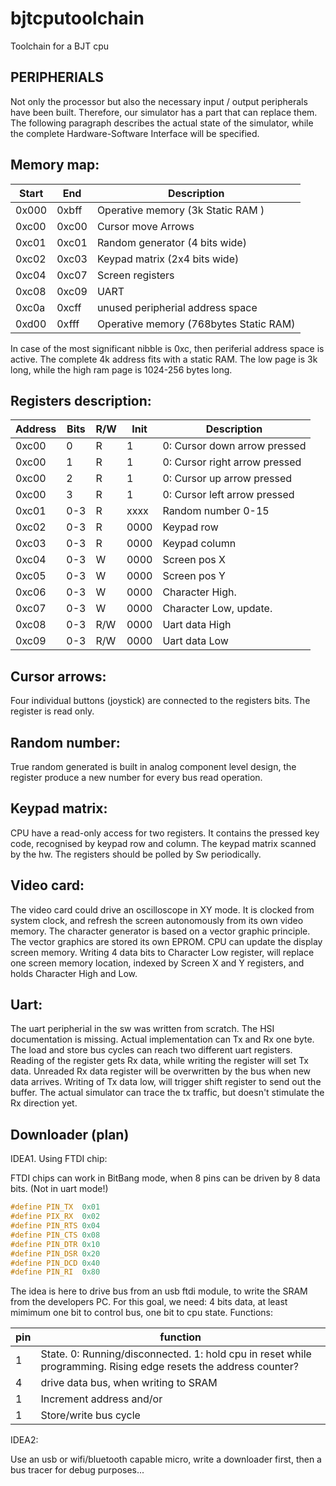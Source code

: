 # bjtcputoolchain
Toolchain for a BJT cpu

PERIPHERIALS
---------------

Not only the processor but also the necessary input / output peripherals have been built. Therefore, our simulator has a part that
can replace them. The following paragraph describes the actual state of the simulator, while the complete Hardware-Software Interface
will be specified.

Memory map:
----------------

| Start | End   | Description                       |
|-------|-------|-----------------------------------|
| 0x000 | 0xbff | Operative memory (3k Static RAM ) |
| 0xc00 | 0xc00 | Cursor move Arrows                |
| 0xc01 | 0xc01 | Random generator (4 bits wide)    |
| 0xc02 | 0xc03 | Keypad matrix (2x4 bits wide)     |
| 0xc04 | 0xc07 | Screen registers                  |
| 0xc08 | 0xc09 | UART                              |
| 0xc0a | 0xcff | unused peripherial address space  |
| 0xd00 | 0xfff | Operative memory (768bytes Static RAM) |

In case of the most significant nibble is 0xc, then periferial address space is active. The complete 4k address fits with a static RAM.
The low page is 3k long, while the high ram page is 1024-256 bytes long.

Registers description:
----------------------

| Address| Bits | R/W | Init | Description                   |
|--------|------|-----|------|-------------------------------|
| 0xc00  | 0    | R   | 1    | 0: Cursor down arrow pressed  |
| 0xc00  | 1    | R   | 1    | 0: Cursor right arrow pressed |
| 0xc00  | 2    | R   | 1    | 0: Cursor up arrow pressed    |
| 0xc00  | 3    | R   | 1    | 0: Cursor left arrow pressed  |
| 0xc01  | 0-3  | R   | xxxx | Random number 0-15            |
| 0xc02  | 0-3  | R   | 0000 | Keypad row                    |
| 0xc03  | 0-3  | R   | 0000 | Keypad column                 |
| 0xc04  | 0-3  | W   | 0000 | Screen pos X                  |
| 0xc05  | 0-3  | W   | 0000 | Screen pos Y                  |
| 0xc06  | 0-3  | W   | 0000 | Character High.               |
| 0xc07  | 0-3  | W   | 0000 | Character Low, update.        |
| 0xc08  | 0-3  | R/W | 0000 | Uart data High                |
| 0xc09  | 0-3  | R/W | 0000 | Uart data Low                 |

Cursor arrows:
--------------
Four individual buttons (joystick) are connected to the registers bits. The register is read only.

Random number:
--------------
True random generated is built in analog component level design, the register produce a new number for every bus read operation.

Keypad matrix:
--------------
CPU have a read-only access for two registers. It contains the pressed key code, recognised by keypad row and column. The keypad
matrix scanned by the hw. The registers should be polled by Sw periodically.

Video card:
-----------
The video card could drive an oscilloscope in XY mode. It is clocked from system clock, and refresh the screen autonomously from its own
video memory. The character generator is based on a vector graphic principle. The vector graphics are stored its own EPROM. 
CPU can update the display screen memory. Writing 4 data bits to Character Low register, will replace one screen memory location,
indexed by Screen X and Y registers, and holds Character High and Low.

Uart:
-----
The uart peripherial in the sw was written from scratch. The HSI documentation is missing. Actual implementation can Tx and Rx one byte.
The load and store bus cycles can reach two different uart registers. Reading of the register gets Rx data, while writing the register
will set Tx data. Unreaded Rx data register will be overwritten by the bus when new data arrives. Writing of Tx data low, will trigger
shift register to send out the buffer. The actual simulator can trace the tx traffic, but doesn't stimulate the Rx direction yet.

Downloader (plan)
----------------------

IDEA1. Using FTDI chip:

FTDI chips can work in BitBang mode, when 8 pins can be driven by 8 data bits. (Not in uart mode!)

```c
#define PIN_TX  0x01
#define PIX_RX  0x02
#define PIN_RTS 0x04
#define PIN_CTS 0x08
#define PIN_DTR 0x10
#define PIN_DSR 0x20
#define PIN_DCD 0x40
#define PIN_RI  0x80
```

The idea is here to drive bus from an usb ftdi module, to write the SRAM from the developers PC. For this goal, we need:
4 bits data, at least mimimum one bit to control bus, one bit to cpu state.
Functions:

| pin | function                             |
|-----|--------------------------------------|
| 1   | State. 0: Running/disconnected. 1: hold cpu in reset while programming. Rising edge resets the address counter? |
| 4   | drive data bus, when writing to SRAM |
| 1   | Increment address and/or             |
| 1   | Store/write bus cycle |

IDEA2:

Use an usb or wifi/bluetooth capable micro, write a downloader first, then a bus tracer for debug purposes...


